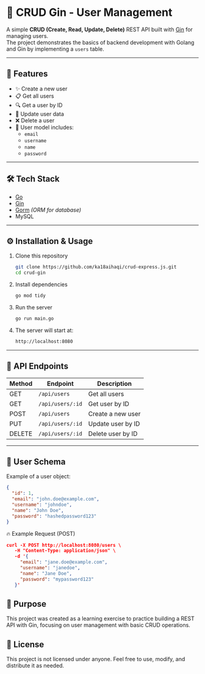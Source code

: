 # 👥 CRUD Gin - User Management

A simple **CRUD (Create, Read, Update, Delete)** REST API built with [Gin](https://gin-gonic.com/) for managing users.  
The project demonstrates the basics of backend development with Golang and Gin by implementing a `users` table.

---

## 🚀 Features
- ✨ Create a new user
- 📋 Get all users
- 🔍 Get a user by ID
- 📝 Update user data
- ❌ Delete a user
- 🔐 User model includes:
  - `email`
  - `username`
  - `name`
  - `password`

---

## 🛠️ Tech Stack
- [Go](https://go.dev/)
- [Gin](https://gin-gonic.com/)
- [Gorm](https://gorm.io/) *(ORM for database)*
- MySQL

---

## ⚙️ Installation & Usage
1. Clone this repository
   ```bash
   git clone https://github.com/ka18aihaqi/crud-express.js.git
   cd crud-gin
2. Install dependencies
   ```bash
   go mod tidy
4. Run the server
   ```bash
   go run main.go
6. The server will start at:
   ```bash
   http://localhost:8080

---

## 📌 API Endpoints

| Method | Endpoint         | Description       |
|--------|------------------|-------------------|
| GET    | `/api/users`     | Get all users     |
| GET    | `/api/users/:id` | Get user by ID    |
| POST   | `/api/users`     | Create a new user |
| PUT    | `/api/users/:id` | Update user by ID |
| DELETE | `/api/users/:id` | Delete user by ID |

---

## 📂 User Schema

Example of a user object:
```json
{
  "id": 1,
  "email": "john.doe@example.com",
  "username": "johndoe",
  "name": "John Doe",
  "password": "hashedpassword123"
}
```

🔥 Example Request (POST)
```json
curl -X POST http://localhost:8080/users \
   -H "Content-Type: application/json" \
   -d '{
     "email": "jane.doe@example.com",
     "username": "janedoe",
     "name": "Jane Doe",
     "password": "mypassword123"
   }'
```

## 🎯 Purpose
This project was created as a learning exercise to practice building a REST API with Gin, focusing on user management with basic CRUD operations.

## 📄 License
This project is not licensed under anyone.
Feel free to use, modify, and distribute it as needed.
